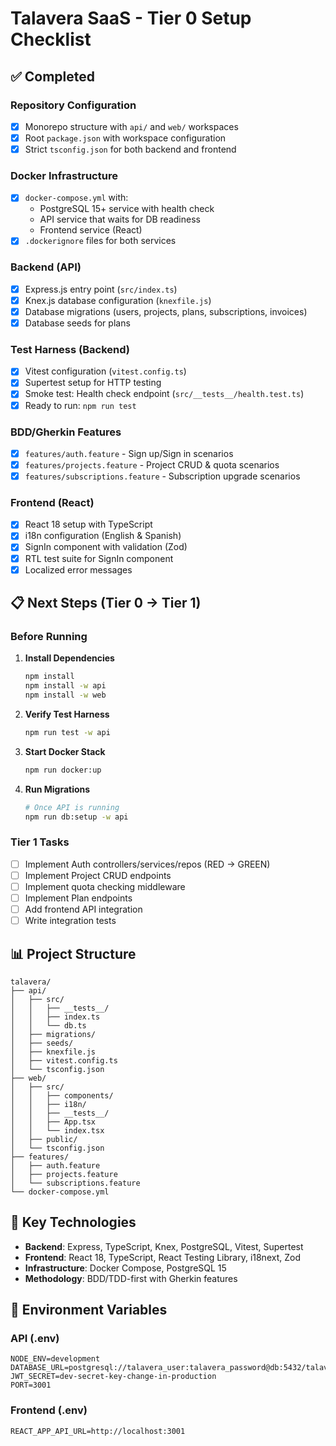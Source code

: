# Talavera SaaS - Tier 0 Setup Checklist

## ✅ Completed

### Repository Configuration
- [x] Monorepo structure with `api/` and `web/` workspaces
- [x] Root `package.json` with workspace configuration
- [x] Strict `tsconfig.json` for both backend and frontend

### Docker Infrastructure
- [x] `docker-compose.yml` with:
  - PostgreSQL 15+ service with health check
  - API service that waits for DB readiness
  - Frontend service (React)
- [x] `.dockerignore` files for both services

### Backend (API)
- [x] Express.js entry point (`src/index.ts`)
- [x] Knex.js database configuration (`knexfile.js`)
- [x] Database migrations (users, projects, plans, subscriptions, invoices)
- [x] Database seeds for plans

### Test Harness (Backend)
- [x] Vitest configuration (`vitest.config.ts`)
- [x] Supertest setup for HTTP testing
- [x] Smoke test: Health check endpoint (`src/__tests__/health.test.ts`)
- [x] Ready to run: `npm run test`

### BDD/Gherkin Features
- [x] `features/auth.feature` - Sign up/Sign in scenarios
- [x] `features/projects.feature` - Project CRUD & quota scenarios
- [x] `features/subscriptions.feature` - Subscription upgrade scenarios

### Frontend (React)
- [x] React 18 setup with TypeScript
- [x] i18n configuration (English & Spanish)
- [x] SignIn component with validation (Zod)
- [x] RTL test suite for SignIn component
- [x] Localized error messages

## 📋 Next Steps (Tier 0 → Tier 1)

### Before Running
1. **Install Dependencies**
   ```bash
   npm install
   npm install -w api
   npm install -w web
   ```

2. **Verify Test Harness**
   ```bash
   npm run test -w api
   ```

3. **Start Docker Stack**
   ```bash
   npm run docker:up
   ```

4. **Run Migrations**
   ```bash
   # Once API is running
   npm run db:setup -w api
   ```

### Tier 1 Tasks
- [ ] Implement Auth controllers/services/repos (RED → GREEN)
- [ ] Implement Project CRUD endpoints
- [ ] Implement quota checking middleware
- [ ] Implement Plan endpoints
- [ ] Add frontend API integration
- [ ] Write integration tests

## 📊 Project Structure

```
talavera/
├── api/
│   ├── src/
│   │   ├── __tests__/
│   │   ├── index.ts
│   │   └── db.ts
│   ├── migrations/
│   ├── seeds/
│   ├── knexfile.js
│   ├── vitest.config.ts
│   └── tsconfig.json
├── web/
│   ├── src/
│   │   ├── components/
│   │   ├── i18n/
│   │   ├── __tests__/
│   │   ├── App.tsx
│   │   └── index.tsx
│   ├── public/
│   └── tsconfig.json
├── features/
│   ├── auth.feature
│   ├── projects.feature
│   └── subscriptions.feature
└── docker-compose.yml
```

## 🔑 Key Technologies

- **Backend**: Express, TypeScript, Knex, PostgreSQL, Vitest, Supertest
- **Frontend**: React 18, TypeScript, React Testing Library, i18next, Zod
- **Infrastructure**: Docker Compose, PostgreSQL 15
- **Methodology**: BDD/TDD-first with Gherkin features

## 📝 Environment Variables

### API (.env)
```env
NODE_ENV=development
DATABASE_URL=postgresql://talavera_user:talavera_password@db:5432/talavera_saas
JWT_SECRET=dev-secret-key-change-in-production
PORT=3001
```

### Frontend (.env)
```env
REACT_APP_API_URL=http://localhost:3001
```
